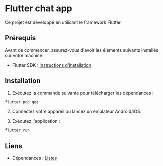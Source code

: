# Flutter chat app

Ce projet est développé en utilisant le framework Flutter.

## Prérequis

Avant de commencer, assurez-vous d'avoir les éléments suivants installés sur votre machine :

- Flutter SDK : [Instructions d'installation](https://docs.flutter.dev/get-started/install)

## Installation

1. Exécutez la commande suivante pour télécharger les dépendances :

```bash
flutter pub get
```

2. Connectez votre appareil ou lancez un émulateur Android/iOS.

3. Exécutez l'application :

 ```bash
flutter run
```

## Liens

- Dépendances : [Listes](https://pub.dev/)